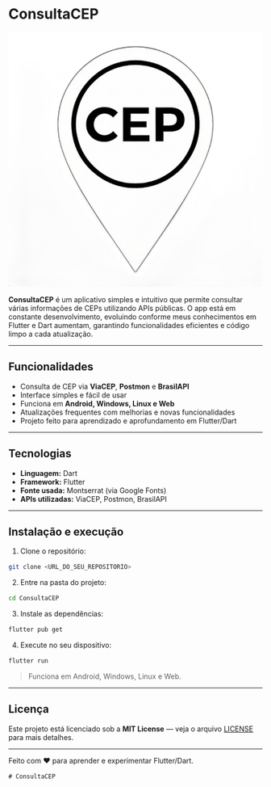 # ConsultaCEP

![Logo do app](./assets/icon/icon2.png)

**ConsultaCEP** é um aplicativo simples e intuitivo que permite consultar várias informações de CEPs utilizando APIs públicas. O app está em constante desenvolvimento, evoluindo conforme meus conhecimentos em Flutter e Dart aumentam, garantindo funcionalidades eficientes e código limpo a cada atualização.

---

## Funcionalidades

- Consulta de CEP via **ViaCEP**, **Postmon** e **BrasilAPI**  
- Interface simples e fácil de usar  
- Funciona em **Android, Windows, Linux e Web**  
- Atualizações frequentes com melhorias e novas funcionalidades  
- Projeto feito para aprendizado e aprofundamento em Flutter/Dart  

---

## Tecnologias

- **Linguagem:** Dart  
- **Framework:** Flutter  
- **Fonte usada:** Montserrat (via Google Fonts)  
- **APIs utilizadas:** ViaCEP, Postmon, BrasilAPI  

---

## Instalação e execução

1. Clone o repositório:  
```bash
git clone <URL_DO_SEU_REPOSITORIO>
````

2. Entre na pasta do projeto:

```bash
cd ConsultaCEP
```

3. Instale as dependências:

```bash
flutter pub get
```

4. Execute no seu dispositivo:

```bash
flutter run
```

> Funciona em Android, Windows, Linux e Web.

---

## Licença

Este projeto está licenciado sob a **MIT License** — veja o arquivo [LICENSE](./LICENSE) para mais detalhes.

---

Feito com ❤️ para aprender e experimentar Flutter/Dart.

```
# ConsultaCEP
